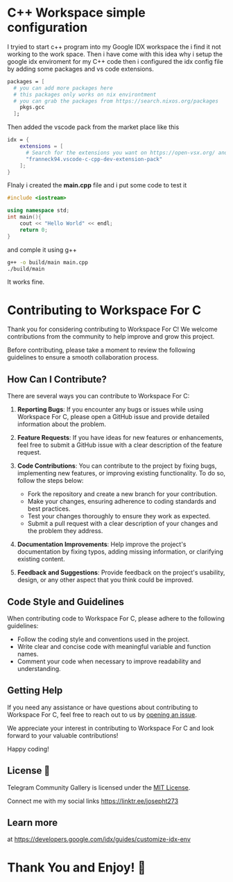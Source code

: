 # C++ Workspace simple configuration
I tryied to start c++ program into my Google IDX workspace the i find it not working to the work space. Then i have come with this idea why i setup the google idx enviroment for my C++ code then i configured the idx config file by adding some packages and vs code extensions.

```nix
packages = [
  # you can add more packages here
  # this packages only works on nix environtment
  # you can grab the packages from https://search.nixos.org/packages
    pkgs.gcc
  ];
```

Then added the vscode pack from the market place like this 
```nix
idx = {
    extensions = [
      # Search for the extensions you want on https://open-vsx.org/ and use "publisher.id"
      "franneck94.vscode-c-cpp-dev-extension-pack"
    ];
}
```

FInaly i created the **main.cpp** file and i put some code to test it

```cpp
#include <iostream>

using namespace std;
int main(){
    cout << "Hello World" << endl;
    return 0;
}
```
and comple it using g++
```bash
g++ -o build/main main.cpp
./build/main
```
It works fine.

# Contributing to Workspace For C

Thank you for considering contributing to Workspace For C! We welcome contributions from the community to help improve and grow this project.

Before contributing, please take a moment to review the following guidelines to ensure a smooth collaboration process.

## How Can I Contribute?

There are several ways you can contribute to Workspace For C:

1. **Reporting Bugs**: If you encounter any bugs or issues while using Workspace For C, please open a GitHub issue and provide detailed information about the problem.
   
2. **Feature Requests**: If you have ideas for new features or enhancements, feel free to submit a GitHub issue with a clear description of the feature request.
   
3. **Code Contributions**: You can contribute to the project by fixing bugs, implementing new features, or improving existing functionality. To do so, follow the steps below:
   
   - Fork the repository and create a new branch for your contribution.
   - Make your changes, ensuring adherence to coding standards and best practices.
   - Test your changes thoroughly to ensure they work as expected.
   - Submit a pull request with a clear description of your changes and the problem they address.

4. **Documentation Improvements**: Help improve the project's documentation by fixing typos, adding missing information, or clarifying existing content.
   
5. **Feedback and Suggestions**: Provide feedback on the project's usability, design, or any other aspect that you think could be improved.

## Code Style and Guidelines

When contributing code to Workspace For C, please adhere to the following guidelines:

- Follow the coding style and conventions used in the project.
- Write clear and concise code with meaningful variable and function names.
- Comment your code when necessary to improve readability and understanding.

## Getting Help

If you need any assistance or have questions about contributing to Workspace For C, feel free to reach out to us by [opening an issue](../../issues).

We appreciate your interest in contributing to Workspace For C and look forward to your valuable contributions!

Happy coding!


## License 📝
Telegram Community Gallery is licensed under the [MIT License](LICENSE).

Connect me with my social links https://linktr.ee/josepht273

## Learn more
at https://developers.google.com/idx/guides/customize-idx-env

# Thank You and Enjoy! 🥰